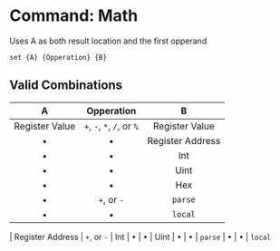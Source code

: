 # Command: Math
Uses A as both result location and the first opperand
```fiber
set {A} {Opperation} {B}
```

## Valid Combinations
| A | Opperation | B |
|:-:|:-:|:-:|
| Register Value | ``+``, ``-``, ``*``, ``/``, or ``%`` | Register Value
| • | • | Register Address
| • | • | Int
| • | • | Uint
| • | • | Hex
| • | ``+``, or ``-`` | ``parse``
| • | • | ``local``

| Register Address | ``+``, or ``-`` | Int
| • | • | Uint
| • | • | ``parse``
| • | • | ``local``

